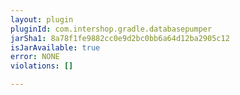 ```yaml
---
layout: plugin
pluginId: com.intershop.gradle.databasepumper
jarSha1: 8a78f1fe9882cc0e9d2bc0bb6a64d12ba2905c12
isJarAvailable: true
error: NONE
violations: []

---
```

